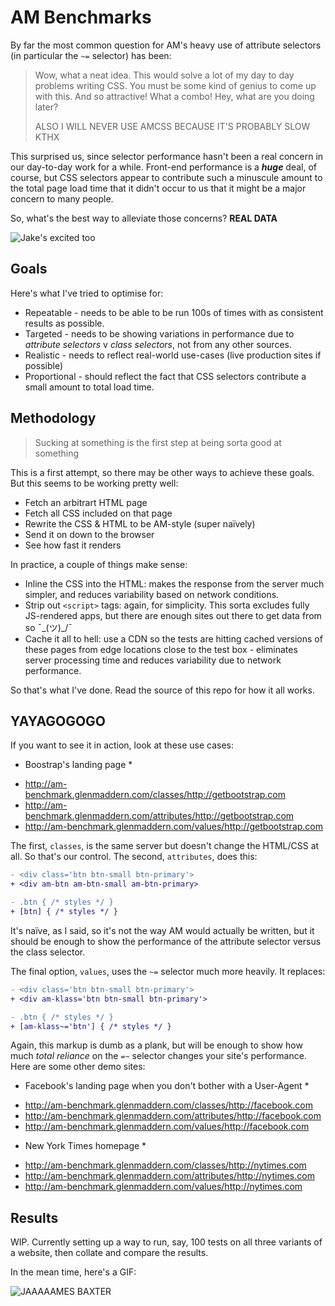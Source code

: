 # AM Benchmarks

By far the most common question for AM's heavy use of attribute selectors (in particular the `~=` selector) has been:

> Wow, what a neat idea. This would solve a lot of my day to day problems writing CSS. You must be some kind of genius to come up with this. And so attractive! What a combo! Hey, what are you doing later?
>
> ALSO I WILL NEVER USE AMCSS BECAUSE IT'S PROBABLY SLOW KTHX

This surprised us, since selector performance hasn't been a real concern in our day-to-day work for a while. Front-end performance is a ***huge*** deal, of course, but CSS selectors appear to contribute such a minuscule amount to the total page load time that it didn't occur to us that it might be a major concern to many people.

So, what's the best way to alleviate those concerns? **REAL DATA**

![Jake's excited too](http://media.tumblr.com/5e829faafb14759c51d20dae54525c29/tumblr_inline_n9n5pwrMLP1r0ztiw.gif)

## Goals

Here's what I've tried to optimise for:

* Repeatable - needs to be able to be run 100s of times with as consistent results as possible.
* Targeted - needs to be showing variations in performance due to *attribute selectors* v *class selectors*, not from any other sources.
* Realistic - needs to reflect real-world use-cases (live production sites if possible)
* Proportional - should reflect the fact that CSS selectors contribute a small amount to total load time.

## Methodology

> Sucking at something is the first step at being sorta good at something

This is a first attempt, so there may be other ways to achieve these goals. But this seems to be working pretty well:

* Fetch an arbitrart HTML page
* Fetch all CSS included on that page
* Rewrite the CSS & HTML to be AM-style (super naïvely)
* Send it on down to the browser
* See how fast it renders

In practice, a couple of things make sense:

* Inline the CSS into the HTML: makes the response from the server much simpler, and reduces variability based on network conditions.
* Strip out `<script>` tags: again, for simplicity. This sorta excludes fully JS-rendered apps, but there are enough sites out there to get data from so ¯\_(ツ)_/¯
* Cache it all to hell: use a CDN so the tests are hitting cached versions of these pages from edge locations close to the test box - eliminates server processing time and reduces variability due to network performance.

So that's what I've done. Read the source of this repo for how it all works.

## YAYAGOGOGO

If you want to see it in action, look at these use cases:

* Boostrap's landing page *
- http://am-benchmark.glenmaddern.com/classes/http://getbootstrap.com
- http://am-benchmark.glenmaddern.com/attributes/http://getbootstrap.com
- http://am-benchmark.glenmaddern.com/values/http://getbootstrap.com

The first, `classes`, is the same server but doesn't change the HTML/CSS at all. So that's our control. The second, `attributes`, does this:

```diff
- <div class='btn btn-small btn-primary'>
+ <div am-btn am-btn-small am-btn-primary>

- .btn { /* styles */ }
+ [btn] { /* styles */ }
```

It's naïve, as I said, so it's not the way AM would actually be written, but it should be enough to show the performance of the attribute selector versus the class selector.

The final option, `values`, uses the `~=` selector much more heavily. It replaces:

```diff
- <div class='btn btn-small btn-primary'>
+ <div am-klass='btn btn-small btn-primary'>

- .btn { /* styles */ }
+ [am-klass~='btn'] { /* styles */ }
```

Again, this markup is dumb as a plank, but will be enough to show how much *total reliance* on the `=~` selector changes your site's performance. Here are some other demo sites:

* Facebook's landing page when you don't bother with a User-Agent *
- http://am-benchmark.glenmaddern.com/classes/http://facebook.com
- http://am-benchmark.glenmaddern.com/attributes/http://facebook.com
- http://am-benchmark.glenmaddern.com/values/http://facebook.com

* New York Times homepage *
- http://am-benchmark.glenmaddern.com/classes/http://nytimes.com
- http://am-benchmark.glenmaddern.com/attributes/http://nytimes.com
- http://am-benchmark.glenmaddern.com/values/http://nytimes.com

## Results

WIP. Currently setting up a way to run, say, 100 tests on all three variants of a website, then collate and compare the results.

In the mean time, here's a GIF:

![JAAAAAMES BAXTER](http://i.imgur.com/sMNudhu.gif)